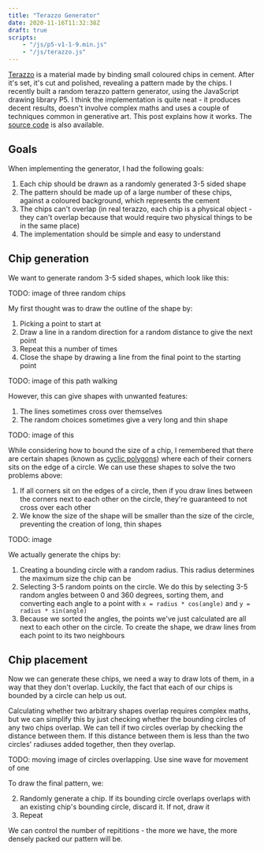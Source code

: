 ```yaml
---
title: "Terazzo Generator"
date: 2020-11-16T11:32:38Z
draft: true
scripts:
    - "/js/p5-v1-1-9.min.js"
    - "/js/terazzo.js"
---
```


<div id="terazzo"></div>

[Terazzo](https://en.wikipedia.org/wiki/Terrazzo) is a material made by binding
small coloured chips in cement. After it's set, it's cut and polished, revealing
a pattern made by the chips. I recently built a random terazzo pattern
generator, using the JavaScript drawing library P5. I think the implementation
is quite neat - it produces decent results, doesn't involve complex maths and
uses a couple of techniques common in generative art. This post explains how it
works. The [source code](https://github.com/jamesroutley/terrazzo) is also
available.

## Goals

When implementing the generator, I had the following goals:

1.  Each chip should be drawn as a randomly generated 3-5 sided shape
2.  The pattern should be made up of a large number of these chips, against a
    coloured background, which represents the cement
3.  The chips can't overlap (in real terazzo, each chip is a physical object -
    they can't overlap because that would require two physical things to be in
    the same place)
4.  The implementation should be simple and easy to understand

## Chip generation

We want to generate random 3-5 sided shapes, which look like this:

TODO: image of three random chips

My first thought was to draw the outline of the shape by:

1.  Picking a point to start at
2.  Draw a line in a random direction for a random distance to give the next
    point
3.  Repeat this a number of times
4.  Close the shape by drawing a line from the final point to the starting point

TODO: image of this path walking

However, this can give shapes with unwanted features:

1.  The lines sometimes cross over themselves
2.  The random choices sometimes give a very long and thin shape

TODO: image of this

While considering how to bound the size of a chip, I remembered that there are
certain shapes (known as
[cyclic polygons](https://en.wikipedia.org/wiki/Circumscribed_circle)) where
each of their corners sits on the edge of a circle. We can use these shapes to
solve the two problems above:

1.  If all corners sit on the edges of a circle, then if you draw lines between
    the corners next to each other on the circle, they're guaranteed to not
    cross over each other
2.  We know the size of the shape will be smaller than the size of the circle,
    preventing the creation of long, thin shapes

TODO: image

We actually generate the chips by:

1.  Creating a bounding circle with a random radius. This radius determines the
    maximum size the chip can be
2.  Selecting 3-5 random points on the circle. We do this by selecting 3-5
    random angles between 0 and 360 degrees, sorting them, and converting each
    angle to a point with `x = radius * cos(angle)` and
    `y = radius * sin(angle)`
3.  Because we sorted the angles, the points we've just calculated are all next
    to each other on the circle. To create the shape, we draw lines from each
    point to its two neighbours

## Chip placement

Now we can generate these chips, we need a way to draw lots of them, in a way
that they don't overlap. Luckily, the fact that each of our chips is bounded by
a circle can help us out.

Calculating whether two arbitrary shapes overlap requires complex maths, but we
can simplify this by just checking whether the bounding circles of any two chips
overlap. We can tell if two circles overlap by checking the distance between
them. If this distance between them is less than the two circles' radiuses added
together, then they overlap.

<div id="circleIntersection"></div>

TODO: moving image of circles overlapping. Use sine wave for movement of one

To draw the final pattern, we:

2.  Randomly generate a chip. If its bounding circle overlaps overlaps with an
    existing chip's bounding circle, discard it. If not, draw it
3.  Repeat

We can control the number of repititions - the more we have, the more densely
packed our pattern will be.
